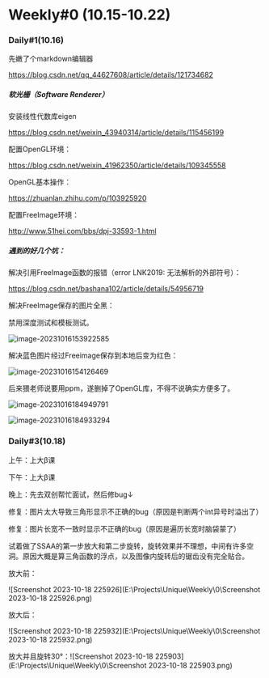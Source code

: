 # Weekly#0 (10.15-10.22)

### Daily#1(10.16)

先嫩了个markdown编辑器

https://blog.csdn.net/qq_44627608/article/details/121734682

##### 软光栅（Software Renderer）

安装线性代数库eigen

https://blog.csdn.net/weixin_43940314/article/details/115456199

配置OpenGL环境：

https://blog.csdn.net/weixin_41962350/article/details/109345558

OpenGL基本操作：

https://zhuanlan.zhihu.com/p/103925920

配置FreeImage环境：

http://www.51hei.com/bbs/dpj-33593-1.html

##### 遇到的好几个坑：

解决引用FreeImage函数的报错（error LNK2019: 无法解析的外部符号）：

https://blog.csdn.net/bashana102/article/details/54956719

解决FreeImage保存的图片全黑：

禁用深度测试和模板测试。

![image-20231016153922585](C:\Users\Deli\AppData\Roaming\Typora\typora-user-images\image-20231016153922585.png)

解决蓝色图片经过Freeimage保存到本地后变为红色：

![image-20231016154126469](C:\Users\Deli\AppData\Roaming\Typora\typora-user-images\image-20231016154126469.png)

后来猥老师说要用ppm，遂删掉了OpenGL库，不得不说确实方便多了。

![image-20231016184949791](C:\Users\Deli\AppData\Roaming\Typora\typora-user-images\image-20231016184949791.png)

![image-20231016184933294](C:\Users\Deli\AppData\Roaming\Typora\typora-user-images\image-20231016184933294.png)



### Daily#3(10.18)

上午：上大β课

下午：上大β课

晚上：先去双创帮忙面试，然后修bug↓

​	修复：图片太大导致三角形显示不正确的bug（原因是判断两个int异号时溢出了）

​	修复：图片长宽不一致时显示不正确的bug（原因是遍历长宽时脑袋蒙了）

​	试着做了SSAA的第一步放大和第二步旋转，旋转效果并不理想，中间有许多空洞。原因大概是算三角函数的浮点，以及图像内旋转后的锯齿没有完全贴合。

放大前：

![Screenshot 2023-10-18 225926](E:\Projects\Unique\Weekly\0\Screenshot 2023-10-18 225926.png)

放大后：

![Screenshot 2023-10-18 225932](E:\Projects\Unique\Weekly\0\Screenshot 2023-10-18 225932.png)

放大并且旋转30°：![Screenshot 2023-10-18 225903](E:\Projects\Unique\Weekly\0\Screenshot 2023-10-18 225903.png)